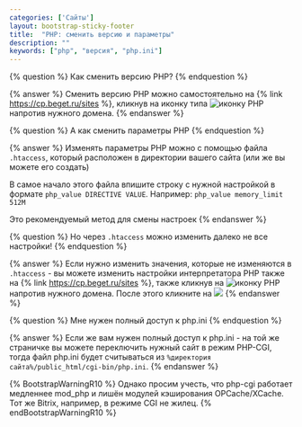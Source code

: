 ```yaml
---
categories: ['Сайты']
layout: bootstrap-sticky-footer
title:  "PHP: сменить версию и параметры"
description: ""
keywords: ["php", "версия", "php.ini"]
---
```

{% question %}
Как сменить версию PHP?
{% endquestion %}

{% answer %}
Cменить версию РНР можно самостоятельно на {% link https://cp.beget.ru/sites %}, кликнув на иконку типа ![иконку РНР](https://cp.beget.com/i/icons/small/php71.png) напротив нужного домена.
{% endanswer %}

{% question %}
А как сменить параметры PHP
{% endquestion %}

{% answer %}
Изменять параметры PHP можно с помощью файла `.htaccess`, который расположен в директории вашего сайта (или же вы можете его создать)

В самое начало этого файла впишите строку с нужной настройкой в формате `php_value DIRECTIVE VALUE`. Например: `php_value memory_limit 512M`

Это рекомендуемый метод для смены настроек
{% endanswer %}

{% question %}
Но через `.htaccess` можно изменить далеко не все настройки!
{% endquestion %}

{% answer %}
Если нужно изменить значения, которые не изменяются в `.htaccess` - вы можете изменить настройки интерпретатора PHP также на {% link https://cp.beget.ru/sites %}, также кликнув на ![иконку РНР](https://cp.beget.com/i/icons/small/php71.png) напротив нужного домена. После этого кликните на ![](/assets/img/screenshots/php_settings.png)
{% endanswer %}

{% question %}
Мне нужен полный доступ к php.ini
{% endquestion %}

{% answer %}
Если же вам нужен полный доступ к php.ini - на той же страничке вы можете переключить нужный сайт в режим PHP-CGI, тогда файл php.ini будет считываться из `%директория сайта%/public_html/cgi-bin/php.ini`.
{% endanswer %}

{% BootstrapWarningR10 %}
Однако просим учесть, что php-cgi работает медленнее mod_php и лишён модулей кэширования OPCache/XCache. Тот же Bitrix, например, в режиме CGI не жилец.
{% endBootstrapWarningR10 %}
